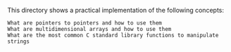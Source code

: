 This directory shows a practical implementation of the following concepts:

    What are pointers to pointers and how to use them
    What are multidimensional arrays and how to use them
    What are the most common C standard library functions to manipulate strings
